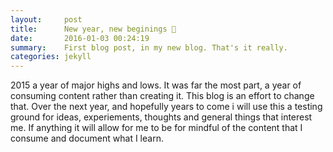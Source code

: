 ```yaml
---
layout:     post
title:      New year, new beginings 🎉
date:       2016-01-03 00:24:19
summary:    First blog post, in my new blog. That's it really.
categories: jekyll 
---
```


2015 a year of major highs and lows. It was far the most part, a year of consuming content rather than creating it. This blog is an effort to change that. Over the next year, and hopefully years to come i will use this a testing ground for ideas, experiements, thoughts and general things that interest me. If anything it will allow for me to be for mindful of the content that I consume and document what I learn.

